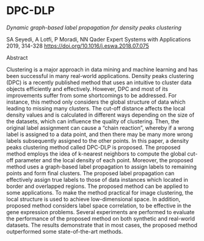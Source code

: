 # DPC-DLP

  *Dynamic graph-based label propagation for density peaks clustering*
  
  SA Seyedi, A Lotfi, P Moradi, NN Qader
  Expert Systems with Applications 2019, 314-328
  https://doi.org/10.1016/j.eswa.2018.07.075

  Abstract

Clustering is a major approach in data mining and machine learning and has been successful in many real-world applications. Density peaks clustering (DPC) is a recently published method that uses an intuitive to cluster data objects efficiently and effectively. However, DPC and most of its improvements suffer from some shortcomings to be addressed. For instance, this method only considers the global structure of data which leading to missing many clusters. The cut-off distance affects the local density values and is calculated in different ways depending on the size of the datasets, which can influence the quality of clustering. Then, the original label assignment can cause a “chain reaction”, whereby if a wrong label is assigned to a data point, and then there may be many more wrong labels subsequently assigned to the other points. In this paper, a density peaks clustering method called DPC-DLP is proposed. The proposed method employs the idea of k-nearest neighbors to compute the global cut-off parameter and the local density of each point. Moreover, the proposed method uses a graph-based label propagation to assign labels to remaining points and form final clusters. The proposed label propagation can effectively assign true labels to those of data instances which located in border and overlapped regions. The proposed method can be applied to some applications. To make the method practical for image clustering, the local structure is used to achieve low-dimensional space. In addition, proposed method considers label space correlation, to be effective in the gene expression problems. Several experiments are performed to evaluate the performance of the proposed method on both synthetic and real-world datasets. The results demonstrate that in most cases, the proposed method outperformed some state-of-the-art methods.

